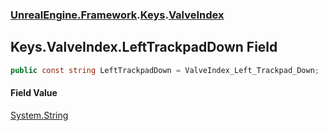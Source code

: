 ### [UnrealEngine.Framework](UnrealEngine_Framework.md 'UnrealEngine.Framework').[Keys](Keys.md 'UnrealEngine.Framework.Keys').[ValveIndex](Keys_ValveIndex.md 'UnrealEngine.Framework.Keys.ValveIndex')
## Keys.ValveIndex.LeftTrackpadDown Field
```csharp
public const string LeftTrackpadDown = ValveIndex_Left_Trackpad_Down;
```
#### Field Value
[System.String](https://docs.microsoft.com/en-us/dotnet/api/System.String 'System.String')
